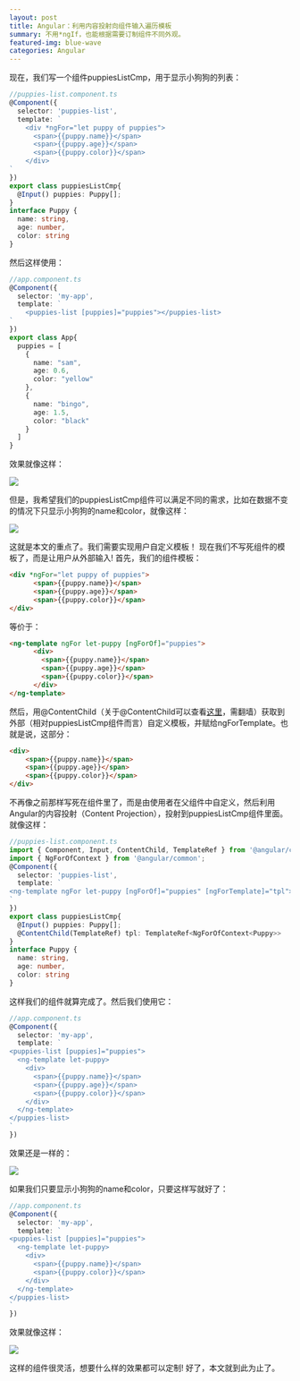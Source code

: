```yaml
---
layout: post
title: Angular：利用内容投射向组件输入遍历模板
summary: 不用*ngIf，也能根据需要订制组件不同外观。
featured-img: blue-wave
categories: Angular
---
```


现在，我们写一个组件puppiesListCmp，用于显示小狗狗的列表：
```typescript
//puppies-list.component.ts
@Component({
  selector: 'puppies-list',
  template: `
    <div *ngFor="let puppy of puppies">
      <span>{{puppy.name}}</span>
      <span>{{puppy.age}}</span>
      <span>{{puppy.color}}</span>
    </div>
`
})
export class puppiesListCmp{
  @Input() puppies: Puppy[];
}
interface Puppy {
  name: string,
  age: number,
  color: string
}
```
然后这样使用：
```typescript
//app.component.ts
@Component({
  selector: 'my-app',
  template: `
    <puppies-list [puppies]="puppies"></puppies-list>
`
})
export class App{
  puppies = [
    {
      name: "sam",
      age: 0.6,
      color: "yellow"
    },
    {
      name: "bingo",
      age: 1.5,
      color: "black"
    }
  ]
}
```
效果就像这样：

![]({{site.url}}{{site.baseurl}}/assets/img/no_subject/content_projection_1.png)

但是，我希望我们的puppiesListCmp组件可以满足不同的需求，比如在数据不变的情况下只显示小狗狗的name和color，就像这样：

![]({{site.url}}{{site.baseurl}}/assets/img/no_subject/content_projection_2.png)

这就是本文的重点了。我们需要实现用户自定义模板！
现在我们不写死组件的模板了，而是让用户从外部输入!
首先，我们的组件模板：
```html
<div *ngFor="let puppy of puppies">
      <span>{{puppy.name}}</span>
      <span>{{puppy.age}}</span>
      <span>{{puppy.color}}</span>
</div>
```
等价于：
```html
<ng-template ngFor let-puppy [ngForOf]="puppies">
      <div>
        <span>{{puppy.name}}</span>
        <span>{{puppy.age}}</span>
        <span>{{puppy.color}}</span>
      </div>
</ng-template>
```
然后，用@ContentChild（关于@ContentChild可以查看[这里](https://blog.angular-university.io/angular-ng-content/)，需翻墙）获取到外部（相对puppiesListCmp组件而言）自定义模板，并赋给ngForTemplate。也就是说，这部分：
```html
<div>
    <span>{{puppy.name}}</span>
    <span>{{puppy.age}}</span>
    <span>{{puppy.color}}</span>
</div>
```
不再像之前那样写死在组件里了，而是由使用者在父组件中自定义，然后利用Angular的内容投射（Content Projection），投射到puppiesListCmp组件里面。就像这样：
```typescript
//puppies-list.component.ts
import { Component, Input, ContentChild, TemplateRef } from '@angular/core';
import { NgForOfContext } from '@angular/common';
@Component({
  selector: 'puppies-list',
  template: `
<ng-template ngFor let-puppy [ngForOf]="puppies" [ngForTemplate]="tpl"></ng-template>
`
})
export class puppiesListCmp{
  @Input() puppies: Puppy[];
  @ContentChild(TemplateRef) tpl: TemplateRef<NgForOfContext<Puppy>>
}
interface Puppy {
  name: string,
  age: number,
  color: string
}
```
这样我们的组件就算完成了。然后我们使用它：
```typescript
//app.component.ts
@Component({
  selector: 'my-app',
  template: `
<puppies-list [puppies]="puppies">
  <ng-template let-puppy>
    <div>
      <span>{{puppy.name}}</span>
      <span>{{puppy.age}}</span>
      <span>{{puppy.color}}</span>
    </div>
  </ng-template>
</puppies-list>
`
})
```
效果还是一样的：

![]({{site.url}}{{site.baseurl}}/assets/img/no_subject/content_projection_1.png)

如果我们只要显示小狗狗的name和color，只要这样写就好了：
```typescript
//app.component.ts
@Component({
  selector: 'my-app',
  template: `
<puppies-list [puppies]="puppies">
  <ng-template let-puppy>
    <div>
      <span>{{puppy.name}}</span>
      <span>{{puppy.color}}</span>
    </div>
  </ng-template>
</puppies-list>
`
})
```
效果就像这样：

![]({{site.url}}{{site.baseurl}}/assets/img/no_subject/content_projection_2.png)

这样的组件很灵活，想要什么样的效果都可以定制!
好了，本文就到此为止了。